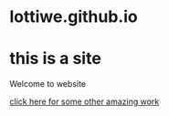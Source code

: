 # lottiwe.github.io
<h1> this is a site  </h1>
<p> Welcome to website </p>
<a href="https://codepen.io/las-/pen/GRbmPrd">click here for some other amazing work</a> 
<img src="">
